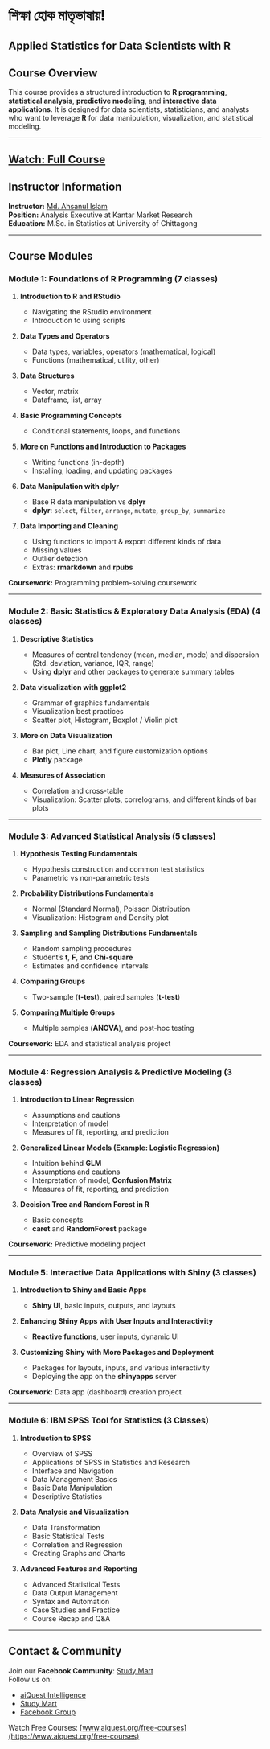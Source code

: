 # শিক্ষা হোক মাতৃভাষায়!

## Applied Statistics for Data Scientists with R

## Course Overview
This course provides a structured introduction to **R programming**, **statistical analysis**, **predictive modeling**, and **interactive data applications**. It is designed for data scientists, statisticians, and analysts who want to leverage **R** for data manipulation, visualization, and statistical modeling.

---
[Watch: Full Course](https://www.youtube.com/playlist?list=PLKdU0fuY4OFdcvSMgwilt99n81IhhaHSX)
---

## **Instructor Information**
**Instructor:** [Md. Ahsanul Islam](https://www.linkedin.com/in/mdahsanulhimel) <br>
**Position:** Analysis Executive at Kantar Market Research  
**Education:** M.Sc. in Statistics at University of Chittagong  

---

## **Course Modules**

### **Module 1: Foundations of R Programming (7 classes)**
1. **Introduction to R and RStudio**
   - Navigating the RStudio environment
   - Introduction to using scripts  

2. **Data Types and Operators**
   - Data types, variables, operators (mathematical, logical)
   - Functions (mathematical, utility, other)

3. **Data Structures**
   - Vector, matrix
   - Dataframe, list, array

4. **Basic Programming Concepts**
   - Conditional statements, loops, and functions

5. **More on Functions and Introduction to Packages**
   - Writing functions (in-depth)
   - Installing, loading, and updating packages

6. **Data Manipulation with dplyr**
   - Base R data manipulation vs **dplyr**
   - **dplyr**: `select`, `filter`, `arrange`, `mutate`, `group_by`, `summarize`

7. **Data Importing and Cleaning**
   - Using functions to import & export different kinds of data
   - Missing values
   - Outlier detection
   - Extras: **rmarkdown** and **rpubs**

**Coursework:** Programming problem-solving coursework

---

### **Module 2: Basic Statistics & Exploratory Data Analysis (EDA) (4 classes)**
1. **Descriptive Statistics**
   - Measures of central tendency (mean, median, mode) and dispersion (Std. deviation, variance, IQR, range)
   - Using **dplyr** and other packages to generate summary tables

2. **Data visualization with ggplot2**
   - Grammar of graphics fundamentals
   - Visualization best practices
   - Scatter plot, Histogram, Boxplot / Violin plot

3. **More on Data Visualization**
   - Bar plot, Line chart, and figure customization options
   - **Plotly** package

4. **Measures of Association**
   - Correlation and cross-table
   - Visualization: Scatter plots, correlograms, and different kinds of bar plots

---

### **Module 3: Advanced Statistical Analysis (5 classes)**
1. **Hypothesis Testing Fundamentals**
   - Hypothesis construction and common test statistics
   - Parametric vs non-parametric tests

2. **Probability Distributions Fundamentals**
   - Normal (Standard Normal), Poisson Distribution
   - Visualization: Histogram and Density plot

3. **Sampling and Sampling Distributions Fundamentals**
   - Random sampling procedures
   - Student’s **t**, **F**, and **Chi-square**
   - Estimates and confidence intervals

4. **Comparing Groups**
   - Two-sample (**t-test**), paired samples (**t-test**)

5. **Comparing Multiple Groups**
   - Multiple samples (**ANOVA**), and post-hoc testing

**Coursework:** EDA and statistical analysis project

---

### **Module 4: Regression Analysis & Predictive Modeling (3 classes)**
1. **Introduction to Linear Regression**
   - Assumptions and cautions
   - Interpretation of model
   - Measures of fit, reporting, and prediction

2. **Generalized Linear Models (Example: Logistic Regression)**
   - Intuition behind **GLM**
   - Assumptions and cautions
   - Interpretation of model, **Confusion Matrix**
   - Measures of fit, reporting, and prediction

3. **Decision Tree and Random Forest in R**
   - Basic concepts
   - **caret** and **RandomForest** package

**Coursework:** Predictive modeling project

---

### **Module 5: Interactive Data Applications with Shiny (3 classes)**
1. **Introduction to Shiny and Basic Apps**
   - **Shiny UI**, basic inputs, outputs, and layouts

2. **Enhancing Shiny Apps with User Inputs and Interactivity**
   - **Reactive functions**, user inputs, dynamic UI

3. **Customizing Shiny with More Packages and Deployment**
   - Packages for layouts, inputs, and various interactivity
   - Deploying the app on the **shinyapps** server

**Coursework:** Data app (dashboard) creation project

---

### **Module 6: IBM SPSS Tool for Statistics (3 Classes)**
1. **Introduction to SPSS**
   - Overview of SPSS
   - Applications of SPSS in Statistics and Research
   - Interface and Navigation
   - Data Management Basics
   - Basic Data Manipulation
   - Descriptive Statistics

2. **Data Analysis and Visualization**
   - Data Transformation
   - Basic Statistical Tests
   - Correlation and Regression
   - Creating Graphs and Charts

3. **Advanced Features and Reporting**
   - Advanced Statistical Tests
   - Data Output Management
   - Syntax and Automation
   - Case Studies and Practice
   - Course Recap and Q&A


---

## **Contact & Community**

Join our **Facebook Community**: [Study Mart](https://facebook.com/StudyMart.org)  
Follow us on:  
- [aiQuest Intelligence](https://facebook.com/aiQuest.org)  
- [Study Mart](https://facebook.com/StudyMart.org)  
- [Facebook Group](https://facebook.com/groups/studymart)  

Watch Free Courses: [www.aiquest.org/free-courses](https://www.aiquest.org/free-courses)

